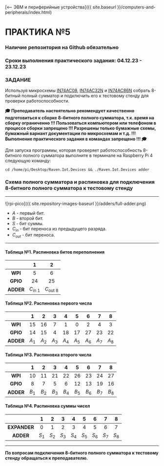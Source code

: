 [⟵ ЭВМ и периферийные устройства]({{ site.baseurl }}/computers-and-peripherals/index.html)

# **ПРАКТИКА №5**

### **Наличие репозитория на Github обязательно**

### **Сроки выполнения практического задания: 04.12.23 - 23.12.23**

### **ЗАДАНИЕ**

Используя микросхемы [IN74AC08](https://pdf1.alldatasheet.com/datasheet-pdf/view/146490/INTEGRAL/IN74AC08.html), [IN74AC32N](https://pdf1.alldatasheet.com/datasheet-pdf/view/258739/IKSEMICON/IN74AC32N.html) и [IN74AC86N](https://pdf1.alldatasheet.com/datasheet-pdf/view/121324/INTEGRAL/IN74AC86N.html) собрать 8-битный полный сумматор и подключить его к тестовому стенду для проверки работоспособности.

**🎓 Преподаватель настоятельно рекомендует качественно подготовиться к сборке 8-битного полного сумматора, т.к. время на сборку ограниченно !!! Пользоваться компьютером или телефоном в процессе сборки запрещено !!! Разрешены только бумажные схемы, бумажный вариант документации по микросхемам и т.д. !!! Выполнение практического задания в командах запрещено !!! 🎓**

Для запуска программы, которая проверяет работоспособность 8-битного полного сумматора выполните в терминале на Raspberry Pi 4 следующую команду:

```console
cd /home/pi/Desktop/Raven.Iot.Devices && ./Raven.Iot.Devices adder
```

### **Схема полного сумматора и распиновка для подключения 8-битного полного сумматора к тестовому стенду**

---

![rpi-pico]({{ site.repository-images-baseurl }}/adders/full-adder.png)

* $A$ - первый бит.
* $B$ - второй бит.
* $S$ - бит суммы.
* $C_{in}$ - бит переноса из предыдущего разряда.
* $C_{out}$ - бит переноса.

---

#### **Таблица №1. Распиновка битов переполнения**

| |1|2|
|:-:|:-:|:-:|
|**WPI**|$5$|$6$|
|**GPIO**|$24$|$25$|
|**ADDER**|$C_{\text{in 1}}$|$C_{\text{out 8}}$|

#### **Таблица №2. Распиновка первого числа**

| |1|2|3|4|5|6|7|8|
|:-:|:-:|:-:|:-:|:-:|:-:|:-:|:-:|:-:|
|**WPI**|$15$|$16$|$7$|$1$|$0$|$2$|$4$|$3$|
|**GPIO**|$14$|$15$|$4$|$18$|$17$|$27$|$23$|$22$|
|**ADDER**|$A_{\text{1}}$|$A_{\text{2}}$|$A_{\text{3}}$|$A_{\text{4}}$|$A_{\text{5}}$|$A_{\text{6}}$|$A_{\text{7}}$|$A_{\text{8}}$|

#### **Таблица №3. Распиновка второго числа**

| |1|2|3|4|5|6|7|8|
|:-:|:-:|:-:|:-:|:-:|:-:|:-:|:-:|:-:|
|**WPI**|$10$|$11$|$21$|$22$|$26$|$23$|$24$|$27$|
|**GPIO**|$8$|$7$|$5$|$6$|$12$|$13$|$19$|$16$|
|**ADDER**|$B_{\text{1}}$|$B_{\text{2}}$|$B_{\text{3}}$|$B_{\text{4}}$|$B_{\text{5}}$|$B_{\text{6}}$|$B_{\text{7}}$|$B_{\text{8}}$|

#### **Таблица №4. Распиновка суммы чисел**

| |1|2|3|4|5|6|7|8|
|:-:|:-:|:-:|:-:|:-:|:-:|:-:|:-:|:-:|
|**EXPANDER**|$0$|$1$|$2$|$3$|$4$|$5$|$6$|$7$|
|**ADDER**|$S_{\text{1}}$|$S_{\text{2}}$|$S_{\text{3}}$|$S_{\text{4}}$|$S_{\text{5}}$|$S_{\text{6}}$|$S_{\text{7}}$|$S_{\text{8}}$|

---

**По вопросам подключения 8-битного полного сумматора к тестовому стенду обращаться к преподавателю.**
